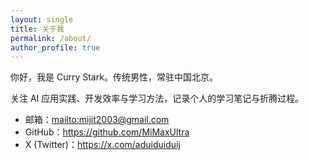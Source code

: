 ```yaml
---
layout: single
title: 关于我
permalink: /about/
author_profile: true
---
```


你好，我是 Curry Stark。传统男性，常驻中国北京。

关注 AI 应用实践、开发效率与学习方法，记录个人的学习笔记与折腾过程。

- 邮箱：<mailto:mijit2003@gmail.com>
- GitHub：<https://github.com/MiMaxUltra>
- X (Twitter)：<https://x.com/aduiduiduij> 